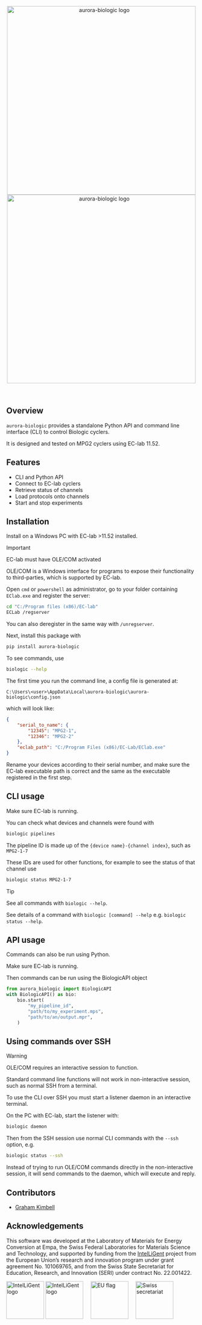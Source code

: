 <p align="center">
  <img src="https://github.com/user-attachments/assets/0caae30d-92cf-4964-b95d-c84d59041a78#gh-light-mode-only" width="500" align="center" alt="aurora-biologic logo">
  <img src="https://github.com/user-attachments/assets/7a32e5f4-f2a7-4ef4-83b1-50e9e10ff4fb#gh-dark-mode-only" width="500" align="center" alt="aurora-biologic logo">
</p>

</br>

## Overview
`aurora-biologic` provides a standalone Python API and command line interface (CLI) to control Biologic cyclers.

It is designed and tested on MPG2 cyclers using EC-lab 11.52.

## Features
- CLI and Python API
- Connect to EC-lab cyclers
- Retrieve status of channels
- Load protocols onto channels
- Start and stop experiments

## Installation
Install on a Windows PC with EC-lab >11.52 installed.
> [!IMPORTANT]
> EC-lab must have OLE/COM activated

OLE/COM is a Windows interface for programs to expose their functionality to third-parties, which is supported by EC-lab.

Open `cmd` or `powershell` as administrator, go to your folder containing `EClab.exe` and register the server:

```bash
cd "C:/Program files (x86)/EC-lab"
ECLab /regserver
```

You can also deregister in the same way with `/unregserver`.

Next, install this package with
```bash
pip install aurora-biologic
```

To see commands, use
```bash
biologic --help
```

The first time you run the command line, a config file is generated at:

`C:\Users\<user>\AppData\Local\aurora-biologic\aurora-biologic\config.json`

which will look like:
```json
{
    "serial_to_name": {
        "12345": "MPG2-1",
        "12346": "MPG2-2"
    },
    "eclab_path": "C:/Program Files (x86)/EC-Lab/EClab.exe"
}
```
Rename your devices according to their serial number, and make sure the EC-lab executable path is correct and the same as the executable registered in the first step.

## CLI usage

Make sure EC-lab is running.

You can check what devices and channels were found with
```bash
biologic pipelines
```
The pipeline ID is made up of the `{device name}-{channel index}`, such as `MPG2-1-7`

These IDs are used for other functions, for example to see the status of that channel use
```bash
biologic status MPG2-1-7
```

>[!TIP]
>See all commands with `biologic --help`.
>
>See details of a command with `biologic [command] --help` e.g. `biologic status --help`.

## API usage

Commands can also be run using Python.

Make sure EC-lab is running.

Then commands can be run using the BiologicAPI object
```python
from aurora_biologic import BiologicAPI
with BiologicAPI() as bio:
    bio.start(
        "my_pipeline_id",
        "path/to/my_experiment.mps",
        "path/to/an/output.mpr",
    )
```

## Using commands over SSH
>[!WARNING]
>OLE/COM requires an interactive session to function.
>
>Standard command line functions will not work in non-interactive session, such as normal SSH from a terminal.

To use the CLI over SSH you must start a listener daemon in an interactive terminal.

On the PC with EC-lab, start the listener with:
```bash
biologic daemon
```

Then from the SSH session use normal CLI commands with the `--ssh` option, e.g.
```bash
biologic status --ssh
```

Instead of trying to run OLE/COM commands directly in the non-interactive session, it will send commands to the daemon, which will execute and reply.

## Contributors

- [Graham Kimbell](https://github.com/g-kimbell)

## Acknowledgements

This software was developed at the Laboratory of Materials for Energy Conversion at Empa, the Swiss Federal Laboratories for Materials Science and Technology, and supported by funding from the [IntelLiGent](https://heuintelligent.eu/) project from the European Union’s research and innovation program under grant agreement No. 101069765, and from the Swiss State Secretariat for Education, Research, and Innovation (SERI) under contract No. 22.001422.

<img src="https://github.com/user-attachments/assets/373d30b2-a7a4-4158-a3d8-f76e3a45a508#gh-light-mode-only" height="100" alt="IntelLiGent logo">
<img src="https://github.com/user-attachments/assets/9d003d4f-af2f-497a-8560-d228cc93177c#gh-dark-mode-only" height="100" alt="IntelLiGent logo">&nbsp;&nbsp;&nbsp;&nbsp;
<img src="https://github.com/user-attachments/assets/1d32a635-703b-432c-9d42-02e07d94e9a9" height="100" alt="EU flag">&nbsp;&nbsp;&nbsp;&nbsp;
<img src="https://github.com/user-attachments/assets/cd410b39-5989-47e5-b502-594d9a8f5ae1" height="100" alt="Swiss secretariat">
